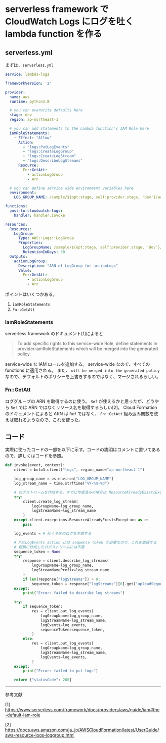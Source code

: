 # serverless framework で CloudWatch Logs にログを吐く lambda function を作る
## serverless.yml
まずは、`serverless.yml`
```yaml
service: lambda-logs

frameworkVersion: '2'

provider:
  name: aws
  runtime: python3.8

  # you can overwrite defaults here
  stage: dev
  region: ap-northeast-1

  # you can add statements to the Lambda function's IAM Role here
  iamRoleStatements:
    - Effect: "Allow"
      Action:
        - "logs:PutLogEvents"
        - "logs:CreateLogGroup"
        - "logs:CreateLogStream"
        - "logs:DescribeLogStreams"
      Resource:
        Fn::GetAtt:
          - actionLogGroup
          - Arn

  # you can define service wide environment variables here
  environment:
    LOG_GROUP_NAME: /sample/${opt:stage, self:provider.stage, 'dev'}/actionLogs

functions:
  post-to-cloudwatch-logs:
    handler: handler.invoke

resources:
  Resources:
    LogGroup:
      Type: AWS::Logs::LogGroup
      Properties:
        LogGroupName: /sample/${opt:stage, self:provider.stage, 'dev'}/actionLogs
        RetentionInDays: 30
  Outputs:
    actionLogGroup:
      Description: "ARN of LogGroup for actionLogs"
      Value:
        Fn::GetAtt:
          - actionLogGroup
          - Arn
```
ポイントはいくつかある。
1. `iamRoleStatements`
2. `Fn::GetAtt`

### iamRoleStatements
serverless framework のドキュメント[1]によると

> To add specific rights to this service-wide Role, define statements in provider.iamRoleStatements which will be merged into the generated policy.

service-wide な IAM ロールを追加する。 service-wide なので、すべての functions に適用される。
また、 `will be merged into the generated policy` なので、デフォルトのポリシーを上書きするのではなく、マージされるらしい。

### Fn::GetAtt
ロググループの ARN を取得するのに使う。 `Ref` が使えるかと思ったが、どうやら `Ref` では ARN ではなくリソース名を取得するらしい[2]。
Cloud Formation のドキュメントによると ARN は `Ref` ではなく、 `Fn::GetAtt` 組み込み関数を使えば取れるようなので、これを使った。

## コード
実際に使ったコードの一部を以下に示す。コードの説明はコメントに書いてあるので、詳しくはコードを参照。

```python
def invoke(event, context):
    client = boto3.client("logs", region_name="ap-northeast-1")

    log_group_name = os.environ["LOG_GROUP_NAME"]
    log_stream_name = time.strftime("%Y-%m-%d")

    # ログストリームを作成する。すでに作成済みの場合は ResourceAlreadyExistsException を発生させるがこれは無視
    try:
        client.create_log_stream(
            logGroupName=log_group_name,
            logStreamName=log_stream_name
        )
    except client.exceptions.ResourceAlreadyExistsException as e:
        pass

    log_events = # 吐く予定のログを生成する

    # PutLogEvents action には sequence token が必要なので、これを取得する
    # 新規に作成したログストリームには不要
    sequence_token = None
    try:
        response = client.describe_log_streams(
            logGroupName=log_group_name,
            logStreamNamePrefix=log_stream_name
        )
        if len(response["logStreams"]) > 0:
            sequence_token = response["logStreams"][0].get("uploadSequenceToken", None)
    except:
        print("Error: failed to describe log streams")

    try:
        if sequence_token:
            res = client.put_log_events(
                logGroupName=log_group_name,
                logStreamName=log_stream_name,
                logEvents=log_events,
                sequenceToken=sequence_token,
            )
        else:
            res = client.put_log_events(
                logGroupName=log_group_name,
                logStreamName=log_stream_name,
                logEvents=log_events,
            )
    except:
        print("Error: failed to put logs")

    return {"statusCode": 200}
```

---
参考文献

[1] https://www.serverless.com/framework/docs/providers/aws/guide/iam#the-default-iam-role

[2] https://docs.aws.amazon.com/ja_jp/AWSCloudFormation/latest/UserGuide/aws-resource-logs-loggroup.html
